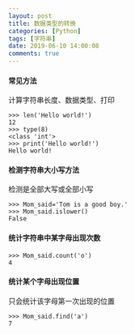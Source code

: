 ```yaml
---
layout: post
title: 数据类型的转换
categories: [Python]
tags: [字符串]
date: 2019-06-10 14:00:08
comments: true
---
```



#### 常见方法
计算字符串长度、数据类型、打印

```
>>> len('Hello world!')
12
>>> type(8)
<class 'int'>
>>> print('Hello world!')
Hello world!
```

#### 检测字符串大小写方法
检测是全部大写或全部小写

```
>>> Mom_said='Tom is a good boy.'
>>> Mom_said.islower()
False
```

#### 统计字符串中某字母出现次数

```
>>> Mom_said.count('o')
4
```

#### 统计某个字母出现位置
只会统计该字母第一次出现的位置

```
>>> Mom_said.find('a')
7
```


